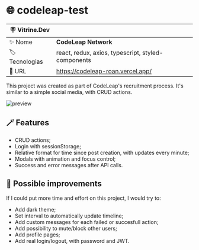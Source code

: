 # 🌐 codeleap-test

| :placard: Vitrine.Dev |     |
| -------------  | --- |
| :sparkles: Nome        | **CodeLeap Network**
| :label: Tecnologias | react, redux, axios, typescript, styled-components
| :rocket: URL         | https://codeleap-roan.vercel.app/

This project was created as part of CodeLeap's recruitment process. It's similar to a simple social media, with CRUD actions.

![preview](https://user-images.githubusercontent.com/105985983/234138564-07c2c4e8-a240-4ba1-a345-fe1dcc672be8.png#vitrinedev)

## 🪄 Features

- CRUD actions;
- Login with sessionStorage;
- Relative format for time since post creation, with updates every minute;
- Modals with animation and focus control;
- Success and error messages after API calls.

## :hammer: Possible improvements 

If I could put more time and effort on this project, I would try to:

- Add dark theme;
- Set interval to automatically update timeline;
- Add custom messages for each failed or succesfull action;
- Add possibility to mute/block other users;
- Add profile pages;
- Add real login/logout, with password and JWT.
